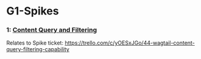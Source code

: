 # G1-Spikes
### 1: [Content Query and Filtering](./1:Content_Query_and_Filtering/Content_Query_and_Filtering_Report.md)

 Relates to Spike ticket: https://trello.com/c/yOESxJGo/44-wagtail-content-query-filtering-capability

